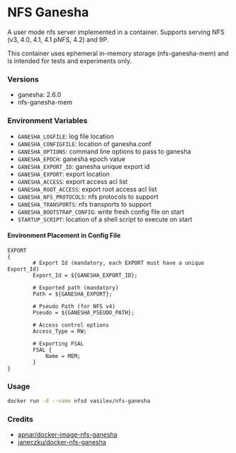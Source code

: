 # NFS Ganesha
A user mode nfs server implemented in a container. Supports serving NFS (v3, 4.0, 4.1, 4.1 pNFS, 4.2) and 9P.

This container uses ephemeral in-memory storage (nfs-ganesha-mem) and is intended for tests and experiments only.

### Versions
* ganesha: 2.6.0
* nfs-ganesha-mem

### Environment Variables
* `GANESHA_LOGFILE`: log file location
* `GANESHA_CONFIGFILE`: location of ganesha.conf
* `GANESHA_OPTIONS`: command line options to pass to ganesha
* `GANESHA_EPOCH`: ganesha epoch value
* `GANESHA_EXPORT_ID`: ganesha unique export id
* `GANESHA_EXPORT`: export location
* `GANESHA_ACCESS`: export access acl list
* `GANESHA_ROOT_ACCESS`: export root access acl list
* `GANESHA_NFS_PROTOCOLS`: nfs protocols to support
* `GANESHA_TRANSPORTS`: nfs transports to support
* `GANESHA_BOOTSTRAP_CONFIG`: write fresh config file on start
* `STARTUP_SCRIPT`: location of a shell script to execute on start

#### Environment Placement in Config File
````
EXPORT
{
		# Export Id (mandatory, each EXPORT must have a unique Export_Id)
		Export_Id = ${GANESHA_EXPORT_ID};

		# Exported path (mandatory)
		Path = ${GANESHA_EXPORT};

		# Pseudo Path (for NFS v4)
		Pseudo = ${GANESHA_PSEUDO_PATH};

		# Access control options
		Access_Type = RW;

		# Exporting FSAL
		FSAL {
			Name = MEM;
		}
}
````

### Usage
```bash
docker run -d --name nfsd vasilev/nfs-ganesha
```

### Credits
* [apnar/docker-image-nfs-ganesha](https://github.com/apnar/docker-image-nfs-ganesha)
* [janeczku/docker-nfs-ganesha](https://github.com/janeczku/docker-nfs-ganesha)
